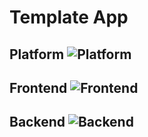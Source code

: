 # Template App

## Platform ![Platform](https://skillicons.dev/icons?i=docker,ts,bun)

## Frontend ![Frontend](https://skillicons.dev/icons?i=react,nextjs,materialui,emotion)

## Backend ![Backend](https://skillicons.dev/icons?i=supabase)
